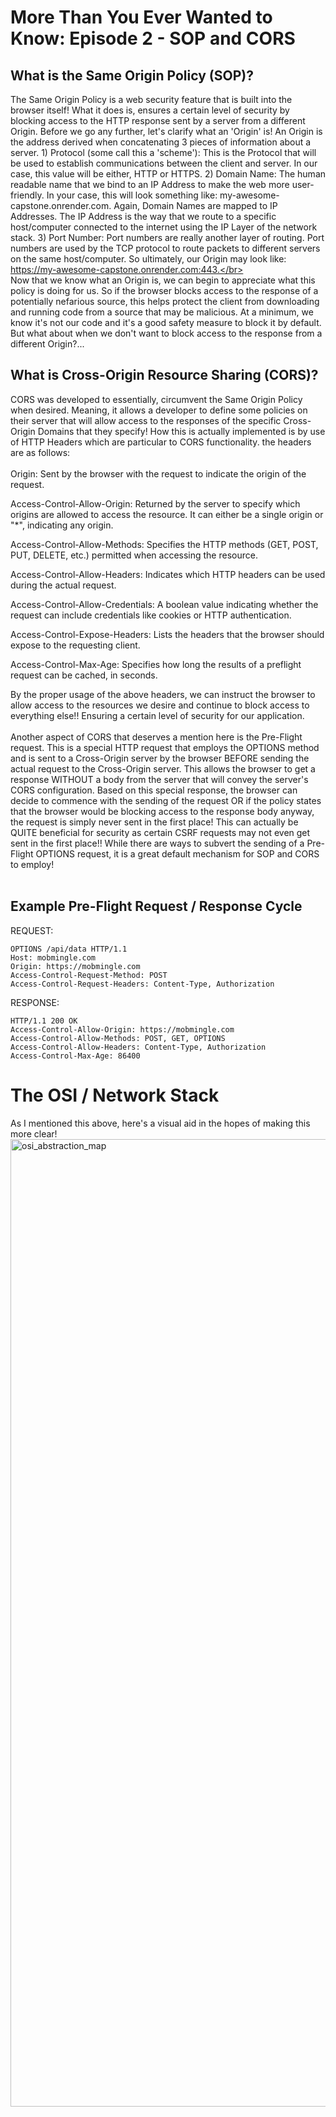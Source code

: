 # More Than You Ever Wanted to Know: Episode 2 - SOP and CORS

## What is the Same Origin Policy (SOP)?

The Same Origin Policy is a web security feature that is built into the browser itself! What it does is, ensures a certain level of security by blocking access to the HTTP response sent by a server from a different Origin. Before we go any further, let's clarify what an 'Origin' is! An Origin is the address derived when concatenating 3 pieces of information about a server. 1) Protocol (some call this a 'scheme'): This is the Protocol that will be used to establish communications between the client and server. In our case, this value will be either, HTTP or HTTPS. 2) Domain Name: The human readable name that we bind to an IP Address to make the web more user-friendly. In your case, this will look something like: my-awesome-capstone.onrender.com. Again, Domain Names are mapped to IP Addresses. The IP Address is the way that we route to a specific host/computer connected to the internet using the IP Layer of the network stack. 3) Port Number: Port numbers are really another layer of routing. Port numbers are used by the TCP protocol to route packets to different servers on the same host/computer. So ultimately, our Origin may look like: https://my-awesome-capstone.onrender.com:443.</br>
</br>
Now that we know what an Origin is, we can begin to appreciate what this policy is doing for us. So if the browser blocks access to the response of a potentially nefarious source, this helps protect the client from downloading and running code from a source that may be malicious. At a minimum, we know it's not our code and it's a good safety measure to block it by default. But what about when we don't want to block access to the response from a different Origin?...

## What is Cross-Origin Resource Sharing (CORS)?

CORS was developed to essentially, circumvent the Same Origin Policy when desired. Meaning, it allows a developer to define some policies on their server that will allow access to the responses of the specific Cross-Origin Domains that they specify! How this is actually implemented is by use of HTTP Headers which are particular to CORS functionality. the headers are as follows:</br>
</br>
Origin: Sent by the browser with the request to indicate the origin of the request.

Access-Control-Allow-Origin: Returned by the server to specify which origins are allowed to access the resource. It can either be a single origin or "*", indicating any origin.

Access-Control-Allow-Methods: Specifies the HTTP methods (GET, POST, PUT, DELETE, etc.) permitted when accessing the resource.

Access-Control-Allow-Headers: Indicates which HTTP headers can be used during the actual request.

Access-Control-Allow-Credentials: A boolean value indicating whether the request can include credentials like cookies or HTTP authentication.

Access-Control-Expose-Headers: Lists the headers that the browser should expose to the requesting client.

Access-Control-Max-Age: Specifies how long the results of a preflight request can be cached, in seconds.

By the proper usage of the above headers, we can instruct the browser to allow access to the resources we desire and continue to block access to everything else!! Ensuring a certain level of security for our application.</br>
</br>
Another aspect of CORS that deserves a mention here is the Pre-Flight request. This is a special HTTP request that employs the OPTIONS method and is sent to a Cross-Origin server by the browser BEFORE sending the actual request to the Cross-Origin server. This allows the browser to get a response WITHOUT a body from the server that will convey the server's CORS configuration. Based on this special response, the browser can decide to commence with the sending of the request OR if the policy states that the browser would be blocking access to the response body anyway, the request is simply never sent in the first place! This can actually be QUITE beneficial for security as certain CSRF requests may not even get sent in the first place!! While there are ways to subvert the sending of a Pre-Flight OPTIONS request, it is a great default mechanism for SOP and CORS to employ!</br>
</br>
## Example Pre-Flight Request / Response Cycle

REQUEST:
```
OPTIONS /api/data HTTP/1.1
Host: mobmingle.com
Origin: https://mobmingle.com
Access-Control-Request-Method: POST
Access-Control-Request-Headers: Content-Type, Authorization
```

RESPONSE:
```
HTTP/1.1 200 OK
Access-Control-Allow-Origin: https://mobmingle.com
Access-Control-Allow-Methods: POST, GET, OPTIONS
Access-Control-Allow-Headers: Content-Type, Authorization
Access-Control-Max-Age: 86400
```

# The OSI / Network Stack
As I mentioned this above, here's a visual aid in the hopes of making this more clear!
<img width="1548" alt="osi_abstraction_map" src="https://github.com/bkieselEducational/More-Than-You-Ever-Wanted-to-Know-Episode-2-SOP-and-CORS/assets/131717897/9397944a-6d83-4afb-852d-e2c1bd112984">

